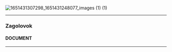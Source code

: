 ![1651431307298_1651431248077_images (1) (1)](https://user-images.githubusercontent.com/108808767/177547614-3b96ad63-0714-46f0-a052-789008da265b.jpeg)
<hr />
<!DOCTYPE html>
<html lang="en">
 <head>
 <body>
  <meta charset="UTF-8">
 </head>
 <body>
  <h3>Zagolovok</h3>
  <h4>DOCUMENT</h4>
 </body>
 <hr />
 
  
